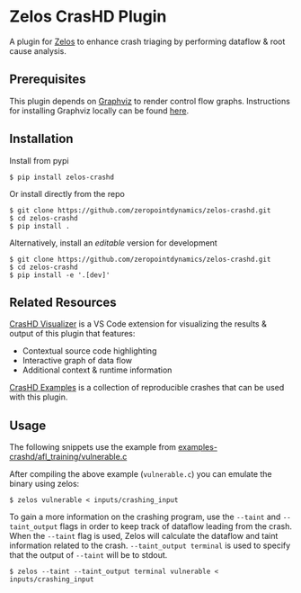 # Zelos CrasHD Plugin

A plugin for [Zelos](https://github.com/zeropointdynamics/zelos) to enhance crash triaging by performing dataflow & root cause analysis.

## Prerequisites

This plugin depends on [Graphviz](https://graphviz.org/) to render control flow graphs. Instructions for installing Graphviz locally can be found [here](https://graphviz.org/download/). 

## Installation

Install from pypi
```console
$ pip install zelos-crashd
```

Or install directly from the repo
```console
$ git clone https://github.com/zeropointdynamics/zelos-crashd.git
$ cd zelos-crashd
$ pip install .
```

Alternatively, install an _editable_ version for development
```console
$ git clone https://github.com/zeropointdynamics/zelos-crashd.git
$ cd zelos-crashd
$ pip install -e '.[dev]'
```

## Related Resources

[CrasHD Visualizer](https://github.com/zeropointdynamics/vscode-crashd) is a VS Code extension for visualizing the results & output of this plugin that features:
- Contextual source code highlighting
- Interactive graph of data flow
- Additional context & runtime information

[CrasHD Examples](https://github.com/zeropointdynamics/examples-crashd) is a collection of reproducible crashes that can be used with this plugin.

## Usage

The following snippets use the example from [examples-crashd/afl_training/vulnerable.c](https://github.com/zeropointdynamics/examples-crashd/tree/master/afl_training)

After compiling the above example (`vulnerable.c`) you can emulate the binary using zelos:
```console
$ zelos vulnerable < inputs/crashing_input
```

To gain a more information on the crashing program, use the `--taint` and `--taint_output` flags in order to keep track of dataflow leading from the crash. When the `--taint` flag is used, Zelos will calculate the dataflow and taint information related to the crash. `--taint_output terminal` is used to specify that the output of `--taint` will be to stdout.
```console
$ zelos --taint --taint_output terminal vulnerable < inputs/crashing_input
```
